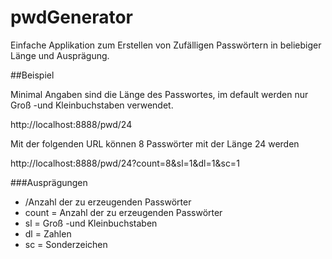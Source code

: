 # pwdGenerator

Einfache Applikation zum Erstellen von Zufälligen Passwörtern in beliebiger Länge und Ausprägung.

##Beispiel

Minimal Angaben sind die Länge des Passwortes, im default werden nur Groß -und Kleinbuchstaben verwendet.

http://localhost:8888/pwd/24

Mit der folgenden URL können 8 Passwörter mit der Länge 24 werden

http://localhost:8888/pwd/24?count=8&sl=1&dl=1&sc=1

###Ausprägungen

*   /Anzahl der zu erzeugenden Passwörter
*   count = Anzahl der zu erzeugenden Passwörter
*   sl = Groß -und Kleinbuchstaben
*   dl = Zahlen
*   sc = Sonderzeichen

